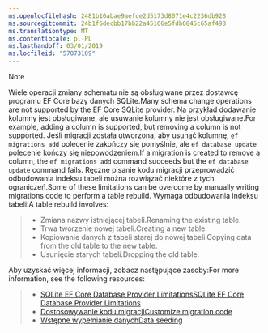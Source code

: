 ```yaml
---
ms.openlocfilehash: 2481b10abae9aefce2d5173d8071e4c2236db928
ms.sourcegitcommit: 24b1f6decbb17bb22a45166e5fdb0845c65af498
ms.translationtype: MT
ms.contentlocale: pl-PL
ms.lasthandoff: 03/01/2019
ms.locfileid: "57073109"
---
```


> [!NOTE]
> <span data-ttu-id="e3ded-101">Wiele operacji zmiany schematu nie są obsługiwane przez dostawcę programu EF Core bazy danych SQLite.</span><span class="sxs-lookup"><span data-stu-id="e3ded-101">Many schema change operations are not supported by the EF Core SQLite provider.</span></span> <span data-ttu-id="e3ded-102">Na przykład dodawanie kolumny jest obsługiwane, ale usuwanie kolumny nie jest obsługiwane.</span><span class="sxs-lookup"><span data-stu-id="e3ded-102">For example, adding a column is supported, but removing a column is not supported.</span></span> <span data-ttu-id="e3ded-103">Jeśli migracji została utworzona, aby usunąć kolumnę, `ef migrations add` polecenie zakończy się pomyślnie, ale `ef database update` polecenie kończy się niepowodzeniem.</span><span class="sxs-lookup"><span data-stu-id="e3ded-103">If a migration is created to remove a column, the `ef migrations add` command succeeds but the `ef database update` command fails.</span></span> <span data-ttu-id="e3ded-104">Ręczne pisanie kodu migracji przeprowadzić odbudowania indeksu tabeli można rozwiązać niektóre z tych ograniczeń.</span><span class="sxs-lookup"><span data-stu-id="e3ded-104">Some of these limitations can be overcome by manually writing migrations code to perform a table rebuild.</span></span> <span data-ttu-id="e3ded-105">Wymaga odbudowania indeksu tabeli:</span><span class="sxs-lookup"><span data-stu-id="e3ded-105">A table rebuild involves:</span></span>

>* <span data-ttu-id="e3ded-106">Zmiana nazwy istniejącej tabeli.</span><span class="sxs-lookup"><span data-stu-id="e3ded-106">Renaming the existing table.</span></span>
>* <span data-ttu-id="e3ded-107">Trwa tworzenie nowej tabeli.</span><span class="sxs-lookup"><span data-stu-id="e3ded-107">Creating a new table.</span></span>
>* <span data-ttu-id="e3ded-108">Kopiowanie danych z tabeli starej do nowej tabeli.</span><span class="sxs-lookup"><span data-stu-id="e3ded-108">Copying data from the old table to the new table.</span></span>
>* <span data-ttu-id="e3ded-109">Usunięcie starych tabeli.</span><span class="sxs-lookup"><span data-stu-id="e3ded-109">Dropping the old table.</span></span>

<span data-ttu-id="e3ded-110">Aby uzyskać więcej informacji, zobacz następujące zasoby:</span><span class="sxs-lookup"><span data-stu-id="e3ded-110">For more information, see the following resources:</span></span>
> * [<span data-ttu-id="e3ded-111">SQLite EF Core Database Provider Limitations</span><span class="sxs-lookup"><span data-stu-id="e3ded-111">SQLite EF Core Database Provider Limitations</span></span>](/ef/core/providers/sqlite/limitations)
> * [<span data-ttu-id="e3ded-112">Dostosowywanie kodu migracji</span><span class="sxs-lookup"><span data-stu-id="e3ded-112">Customize migration code</span></span>](/ef/core/managing-schemas/migrations/#customize-migration-code)
> * [<span data-ttu-id="e3ded-113">Wstępne wypełnianie danych</span><span class="sxs-lookup"><span data-stu-id="e3ded-113">Data seeding</span></span>](/ef/core/modeling/data-seeding)